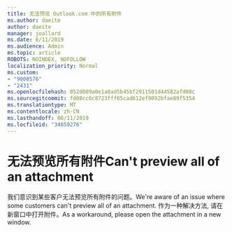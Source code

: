 ```yaml
---
title: 无法预览 Outlook.com 中的所有附件
ms.author: daeite
author: daeite
manager: joallard
ms.date: 6/11/2019
ms.audience: Admin
ms.topic: article
ROBOTS: NOINDEX, NOFOLLOW
localization_priority: Normal
ms.custom:
- "9000576"
- "2431"
ms.openlocfilehash: 052d009a0e1a0ad5b45bf2911501d44582afd00c
ms.sourcegitcommit: fd08cc6c8723fff65cad612ef9092bfae89f5354
ms.translationtype: MT
ms.contentlocale: zh-CN
ms.lasthandoff: 06/11/2019
ms.locfileid: "34859276"
---
```

# <a name="cant-preview-all-of-an-attachment"></a><span data-ttu-id="b0681-102">无法预览所有附件</span><span class="sxs-lookup"><span data-stu-id="b0681-102">Can't preview all of an attachment</span></span>

<span data-ttu-id="b0681-103">我们意识到某些客户无法预览所有附件的问题。</span><span class="sxs-lookup"><span data-stu-id="b0681-103">We're aware of an issue where some customers can't preview all of an attachment.</span></span> <span data-ttu-id="b0681-104">作为一种解决方法, 请在新窗口中打开附件。</span><span class="sxs-lookup"><span data-stu-id="b0681-104">As a workaround, please open the attachment in a new window.</span></span>